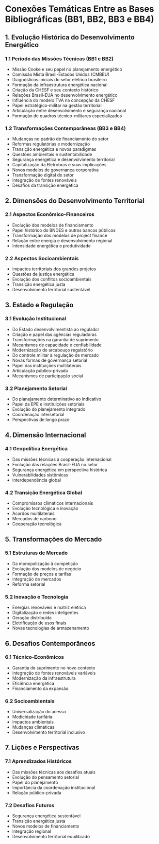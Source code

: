 # Conexões Temáticas Entre as Bases Bibliográficas (BB1, BB2, BB3 e BB4)

## 1. Evolução Histórica do Desenvolvimento Energético

### 1.1 Período das Missões Técnicas (BB1 e BB2)
- Missão Cooke e seu papel no planejamento energético
- Comissão Mista Brasil-Estados Unidos (CMBEU)
- Diagnósticos iniciais do setor elétrico brasileiro
- Formação da infraestrutura energética nacional
- Criação da CHESF e seu contexto histórico
- Relações Brasil-EUA no desenvolvimento energético
- Influência do modelo TVA na concepção da CHESF
- Papel estratégico-militar na gestão territorial
- Articulação entre desenvolvimento e segurança nacional
- Formação de quadros técnico-militares especializados

### 1.2 Transformações Contemporâneas (BB3 e BB4)
- Mudanças no padrão de financiamento do setor
- Reformas regulatórias e modernização
- Transição energética e novos paradigmas
- Questões ambientais e sustentabilidade
- Segurança energética e desenvolvimento territorial
- Capitalização da Eletrobras e suas implicações
- Novos modelos de governança corporativa
- Transformação digital do setor
- Integração de fontes renováveis
- Desafios da transição energética

## 2. Dimensões do Desenvolvimento Territorial

### 2.1 Aspectos Econômico-Financeiros
- Evolução dos modelos de financiamento
- Papel histórico do BNDES e outros bancos públicos
- Transformação dos modelos de project finance
- Relação entre energia e desenvolvimento regional
- Intensidade energética e produtividade

### 2.2 Aspectos Socioambientais
- Impactos territoriais dos grandes projetos
- Questões de justiça energética
- Evolução dos conflitos socioambientais
- Transição energética justa
- Desenvolvimento territorial sustentável

## 3. Estado e Regulação

### 3.1 Evolução Institucional
- Do Estado desenvolvimentista ao regulador
- Criação e papel das agências reguladoras
- Transformações na garantia de suprimento
- Mecanismos de capacidade e confiabilidade
- Modernização do arcabouço regulatório
- Do controle militar à regulação de mercado
- Novas formas de governança setorial
- Papel das instituições multilaterais
- Articulação público-privada
- Mecanismos de participação social

### 3.2 Planejamento Setorial
- Do planejamento determinativo ao indicativo
- Papel da EPE e instituições setoriais
- Evolução do planejamento integrado
- Coordenação intersetorial
- Perspectivas de longo prazo

## 4. Dimensão Internacional

### 4.1 Geopolítica Energética
- Das missões técnicas à cooperação internacional
- Evolução das relações Brasil-EUA no setor
- Segurança energética em perspectiva histórica
- Vulnerabilidades sistêmicas
- Interdependência global

### 4.2 Transição Energética Global
- Compromissos climáticos internacionais
- Evolução tecnológica e inovação
- Acordos multilaterais
- Mercados de carbono
- Cooperação tecnológica

## 5. Transformações do Mercado

### 5.1 Estruturas de Mercado
- Da monopolização à competição
- Evolução dos modelos de negócio
- Formação de preços e tarifas
- Integração de mercados
- Reforma setorial

### 5.2 Inovação e Tecnologia
- Energias renováveis e matriz elétrica
- Digitalização e redes inteligentes
- Geração distribuída
- Eletrificação de usos finais
- Novas tecnologias de armazenamento

## 6. Desafios Contemporâneos

### 6.1 Técnico-Econômicos
- Garantia de suprimento no novo contexto
- Integração de fontes renováveis variáveis
- Modernização da infraestrutura
- Eficiência energética
- Financiamento da expansão

### 6.2 Socioambientais
- Universalização do acesso
- Modicidade tarifária
- Impactos ambientais
- Mudanças climáticas
- Desenvolvimento territorial inclusivo

## 7. Lições e Perspectivas

### 7.1 Aprendizados Históricos
- Das missões técnicas aos desafios atuais
- Evolução do pensamento setorial
- Papel do planejamento
- Importância da coordenação institucional
- Relação público-privada

### 7.2 Desafios Futuros
- Segurança energética sustentável
- Transição energética justa
- Novos modelos de financiamento
- Integração regional
- Desenvolvimento territorial equilibrado 